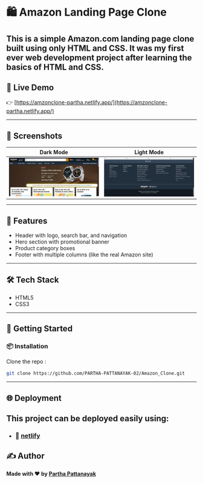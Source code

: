 # 🛍️ Amazon Landing Page Clone

## This is a simple **Amazon.com landing page clone** built using **only HTML and CSS**. It was my **first ever web development project** after learning the basics of HTML and CSS.

## 🔗 Live Demo

👉 [https://amzonclone-partha.netlify.app/](https://amzonclone-partha.netlify.app/)

---

## 📸 Screenshots

| Dark Mode                      | Light Mode                       |
| ------------------------------ | -------------------------------- |
| ![Dark Mode](./Screenshot.png) | ![Light Mode](./Screenshot1.png) |

---

## 🚀 Features

- Header with logo, search bar, and navigation
- Hero section with promotional banner
- Product category boxes
- Footer with multiple columns (like the real Amazon site)

---

## 🛠️ Tech Stack

- HTML5
- CSS3

---

## 🧪 Getting Started

### 📦 Installation

Clone the repo :

```bash
git clone https://github.com/PARTHA-PATTANAYAK-02/Amazon_Clone.git
```

---

## 🌐 Deployment

## This project can be deployed easily using:

- ### 🔗 [netlify](https://amzonclone-partha.netlify.app/)

## ✍️ Author

**Made with ❤️ by [Partha Pattanayak](https://github.com/PARTHA-PATTANAYAK-02)**
